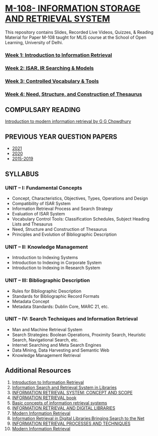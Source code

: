 # [M-108- INFORMATION STORAGE AND RETRIEVAL SYSTEM](https://manika-lamba.gitbook.io/courses/)

This repository contains Slides, Recorded Live Videos, Quizzes, & Reading Material for Paper M-108 taught for MLIS course at the School of Open Learning, University of Delhi. 

### [Week 1: Introduction to Information Retrieval](https://github.com/manika-lamba/SOL/tree/main/7_May_2023) 
### [Week 2: ISAR, IR Searching & Models](https://github.com/manika-lamba/SOL/tree/main/14_May_2023)
### [Week 3: Controlled Vocabulary & Tools](https://github.com/manika-lamba/SOL/blob/main/21_May_2023)
### [Week 4: Need, Structure, and Construction of Thesaurus](https://github.com/manika-lamba/SOL/tree/main/28_May_2023)

## COMPULSARY READING

[Introduction to modern information retrieval by G G Chowdhury](https://archive.org/details/introductiontomo0000chow/mode/2up?view=theater)

## PREVIOUS YEAR QUESTION PAPERS

- [2021](https://github.com/manika-lamba/SOL/blob/main/questions-papers/2021.pdf)
- [2020](https://github.com/manika-lamba/SOL/blob/main/questions-papers/2020.pdf)
- [2015-2019](https://github.com/manika-lamba/SOL/blob/main/questions-papers/2015-2019.pdf)

## SYLLABUS

### UNIT – I: Fundamental Concepts
- Concept, Characteristics, Objectives, Types, Operations and Design 
- Compatibility of ISAR System
- Information Retrieval Process and Search Strategy 
- Evaluation of ISAR System
- Vocabulary Control Tools: Classification Schedules, Subject Heading Lists and Thesaurus
- Need, Structure and Construction of Thesaurus 
- Principles and Evolution of Bibliographic Description

### UNIT – II: Knowledge Management
- Introduction to Indexing Systems 
- Introduction to Indexing in Corporate System 
- Introduction to Indexing in Research System

### UNIT – III: Bibliographic Description
- Rules for Bibliographic Description 
- Standards for Bibliographic Record Formats 
- Metadata Concept
- Metadata Standards: Dublin Core, MARC 21, etc.

### UNIT – IV: Search Techniques and Information Retrieval
- Man and Machine Retrieval System
- Search Strategies: Boolean Operations, Proximity Search, Heuristic Search, Navigational Search, etc.
- Internet Searching and Meta Search Engines 
- Data Mining, Data Harvesting and Semantic Web 
- Knowledge Management Retrieval

## Additional Resources
1. [Introduction to Information Retrieval](https://nlp.stanford.edu/IR-book/information-retrieval-book.html)
2. [Information Search and Retrieval System in Libraries](https://ir.inflibnet.ac.in/bitstream/1944/1596/1/3.pdf)
3. [INFORMATION RETRIEVAL SYSTEM: CONCEPT AND SCOPE](https://nios.ac.in/media/documents/SrSecLibrary/LCh-015B.pdf)
4. [INFORMATION RETRIEVAL book](http://openlib.org/home/krichel/courses/lis618/readings/rijsbergen79_infor_retriev.pdf)
5. [Basic concepts of information retrieval systems](https://www.alastore.ala.org/sites/default/files/pdfs/chowdhuryIR1.pdf)
6. [INFORMATION RETRIEVAL AND DIGITAL LIBRARIES](http://eknygos.lsmuni.lt/springer/282/237-275.pdf)
7. [Modern Information Retrieval](https://web.cs.ucla.edu/~miodrag/cs259-security/baeza-yates99modern.pdf)
8. [Information Retrieval in Digital Libraries:Bringing Search to the Net](https://www.science.org/doi/epdf/10.1126/science.275.5298.327)
9. [INFORMATION RETRIEVAL PROCESSES AND TECHNIQUES](https://github.com/manika-lamba/SOL/blob/main/Unit-17.pdf)
10. [Modern Information Retrieval](https://srikarthiks.files.wordpress.com/2016/07/t2-modern-information-retrieval.pdf)
